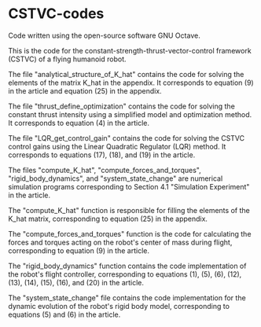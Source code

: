 # CSTVC-codes
Code written using the open-source software GNU Octave.

This is the code for the constant-strength-thrust-vector-control framework  (CSTVC) of a flying humanoid robot.

The file "analytical_structure_of_K_hat" contains the code for solving the elements of the matrix K_hat in the appendix. It corresponds to equation (9) in the article and equation (25) in the appendix.

The file "thrust_define_optimization" contains the code for solving the constant thrust intensity using a simplified model and optimization method. It corresponds to equation (4) in the article.

The file "LQR_get_control_gain" contains the code for solving the CSTVC control gains using the Linear Quadratic Regulator (LQR) method. It corresponds to equations (17), (18), and (19) in the article.

The files "compute_K_hat", "compute_forces_and_torques", "rigid_body_dynamics", and "system_state_change" are numerical simulation programs corresponding to Section 4.1 "Simulation Experiment" in the article.

The "compute_K_hat" function is responsible for filling the elements of the K_hat matrix, corresponding to equation (25) in the appendix.

The "compute_forces_and_torques" function is the code for calculating the forces and torques acting on the robot's center of mass during flight, corresponding to equation (9) in the article.

The "rigid_body_dynamics" function contains the code implementation of the robot's flight controller, corresponding to equations (1), (5), (6), (12), (13), (14), (15), (16), and (20) in the article.

The "system_state_change" file contains the code implementation for the dynamic evolution of the robot's rigid body model, corresponding to equations (5) and (6) in the article.
